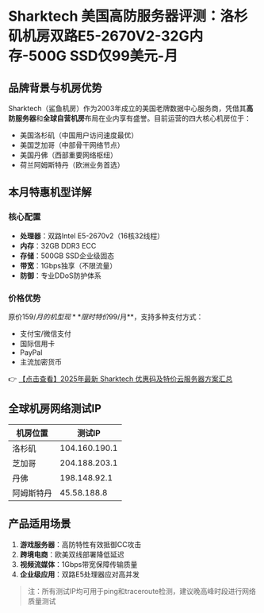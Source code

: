 # Sharktech 美国高防服务器评测：洛杉矶机房双路E5-2670V2-32G内存-500G SSD仅99美元-月

## 品牌背景与机房优势

Sharktech（鲨鱼机房）作为2003年成立的美国老牌数据中心服务商，凭借其**高防服务器**和**全球自营机房**布局在业内享有盛誉。目前运营的四大核心机房位于：

- 美国洛杉矶（中国用户访问速度最优）
- 美国芝加哥（中部骨干网络节点）
- 美国丹佛（西部重要网络枢纽）
- 荷兰阿姆斯特丹（欧洲业务首选）

## 本月特惠机型详解

### 核心配置
- **处理器**：双路Intel E5-2670v2（16核32线程）
- **内存**：32GB DDR3 ECC
- **存储**：500GB SSD企业级固态
- **带宽**：1Gbps独享（不限流量）
- **防御**：专业DDoS防护体系

### 价格优势
原价$159/月的机型现**限时特价$99/月**，支持多种支付方式：
- 支付宝/微信支付
- 国际信用卡
- PayPal
- 主流加密货币

👉 [【点击查看】2025年最新 Sharktech 优惠码及特价云服务器方案汇总](https://bit.ly/Sharktech)

## 全球机房网络测试IP
| 机房位置   | 测试IP         |
|------------|----------------|
| 洛杉矶     | 104.160.190.1  |
| 芝加哥     | 204.188.203.1  |
| 丹佛       | 198.148.92.1   |
| 阿姆斯特丹 | 45.58.188.8    |

## 产品适用场景
1. **游戏服务器**：高防特性有效抵御CC攻击
2. **跨境电商**：欧美双线部署降低延迟
3. **视频流媒体**：1Gbps带宽保障传输质量
4. **企业级应用**：双路E5处理器应对高并发

> 注：所有测试IP均可用于ping和traceroute检测，建议晚高峰时段进行网络质量测试